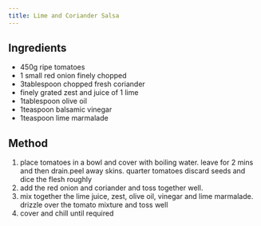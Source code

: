 ```yaml
---
title: Lime and Coriander Salsa
---
```


## Ingredients

-   450g ripe tomatoes
-   1 small red onion finely chopped
-   3tablespoon chopped fresh coriander
-   finely grated zest and juice of 1 lime
-   1tablespoon olive oil
-   1teaspoon balsamic vinegar
-   1teaspoon lime marmalade

## Method

1.  place tomatoes in a bowl and cover with boiling water. leave for 2 mins and then drain.peel away skins. quarter tomatoes discard seeds and dice the flesh roughly
2.  add the red onion and coriander and toss together well.
3.  mix together the lime juice, zest, olive oil, vinegar and lime marmalade. drizzle over the tomato mixture and toss well
4.  cover and chill until required
